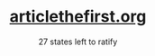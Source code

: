 <div id="user-content-toc">
  <ul align="center" style="list-style: none;">
    <summary>
      <h1><a href="https://articlethefirst.org">articlethefirst.org</a></h1>
      27 states left to ratify
    </summary>
  </ul>
</div>
